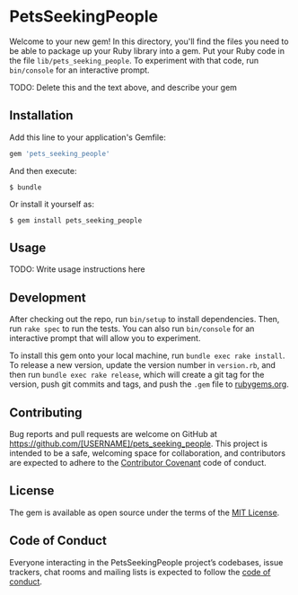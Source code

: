 # PetsSeekingPeople

Welcome to your new gem! In this directory, you'll find the files you need to be able to package up your Ruby library into a gem. Put your Ruby code in the file `lib/pets_seeking_people`. To experiment with that code, run `bin/console` for an interactive prompt.

TODO: Delete this and the text above, and describe your gem

## Installation

Add this line to your application's Gemfile:

```ruby
gem 'pets_seeking_people'
```

And then execute:

    $ bundle

Or install it yourself as:

    $ gem install pets_seeking_people

## Usage

TODO: Write usage instructions here

## Development

After checking out the repo, run `bin/setup` to install dependencies. Then, run `rake spec` to run the tests. You can also run `bin/console` for an interactive prompt that will allow you to experiment.

To install this gem onto your local machine, run `bundle exec rake install`. To release a new version, update the version number in `version.rb`, and then run `bundle exec rake release`, which will create a git tag for the version, push git commits and tags, and push the `.gem` file to [rubygems.org](https://rubygems.org).

## Contributing

Bug reports and pull requests are welcome on GitHub at https://github.com/[USERNAME]/pets_seeking_people. This project is intended to be a safe, welcoming space for collaboration, and contributors are expected to adhere to the [Contributor Covenant](http://contributor-covenant.org) code of conduct.

## License

The gem is available as open source under the terms of the [MIT License](https://opensource.org/licenses/MIT).

## Code of Conduct

Everyone interacting in the PetsSeekingPeople project’s codebases, issue trackers, chat rooms and mailing lists is expected to follow the [code of conduct](https://github.com/[USERNAME]/pets_seeking_people/blob/master/CODE_OF_CONDUCT.md).
